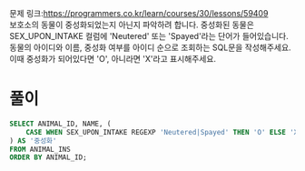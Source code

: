 문제 링크:https://programmers.co.kr/learn/courses/30/lessons/59409  
보호소의 동물이 중성화되었는지 아닌지 파악하려 합니다. 중성화된 동물은 SEX_UPON_INTAKE 컬럼에 'Neutered' 또는 'Spayed'라는 단어가 들어있습니다.  
동물의 아이디와 이름, 중성화 여부를 아이디 순으로 조회하는 SQL문을 작성해주세요. 이때 중성화가 되어있다면 'O', 아니라면 'X'라고 표시해주세요.
# 풀이

```sql
SELECT ANIMAL_ID, NAME, (
    CASE WHEN SEX_UPON_INTAKE REGEXP 'Neutered|Spayed' THEN 'O' ELSE 'X' END
) AS '중성화'
FROM ANIMAL_INS
ORDER BY ANIMAL_ID;
```
